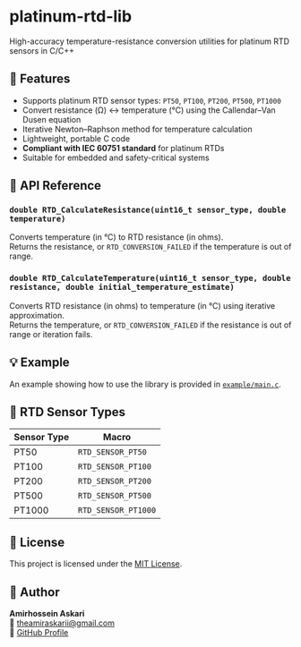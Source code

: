 # platinum-rtd-lib

High-accuracy temperature-resistance conversion utilities for platinum RTD sensors in C/C++

## 🔧 Features

- Supports platinum RTD sensor types: `PT50`, `PT100`, `PT200`, `PT500`, `PT1000`  
- Convert resistance (Ω) ↔ temperature (°C) using the Callendar–Van Dusen equation  
- Iterative Newton–Raphson method for temperature calculation  
- Lightweight, portable C code  
- **Compliant with IEC 60751 standard** for platinum RTDs  
- Suitable for embedded and safety-critical systems  

## 🧪 API Reference

### `double RTD_CalculateResistance(uint16_t sensor_type, double temperature)`

Converts temperature (in °C) to RTD resistance (in ohms).  
Returns the resistance, or `RTD_CONVERSION_FAILED` if the temperature is out of range.

### `double RTD_CalculateTemperature(uint16_t sensor_type, double resistance, double initial_temperature_estimate)`

Converts RTD resistance (in ohms) to temperature (in °C) using iterative approximation.  
Returns the temperature, or `RTD_CONVERSION_FAILED` if the resistance is out of range or iteration fails.

## 💡 Example
An example showing how to use the library is provided in [`example/main.c`](./example/main.c). 

## 📌 RTD Sensor Types

| Sensor Type | Macro          |
|-------------|----------------|
| PT50        | `RTD_SENSOR_PT50`   |
| PT100       | `RTD_SENSOR_PT100`  |
| PT200       | `RTD_SENSOR_PT200`  |
| PT500       | `RTD_SENSOR_PT500`  |
| PT1000      | `RTD_SENSOR_PT1000` |

## 📜 License

This project is licensed under the [MIT License](./LICENSE).

## 👤 Author

**Amirhossein Askari**  
📧 theamiraskarii@gmail.com  
🔗 [GitHub Profile](https://github.com/AmirhoseinAskari)
